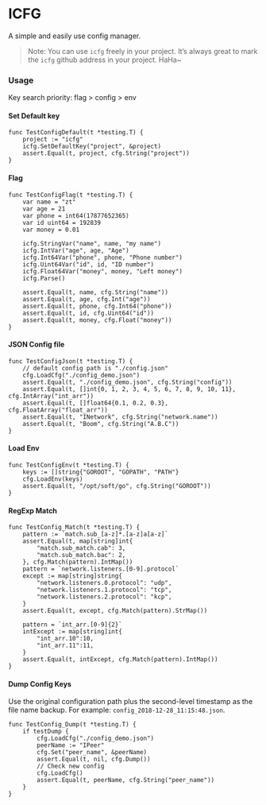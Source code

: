 # ICFG
A simple and easily use config manager.
> Note: You can use `icfg` freely in your project. It’s always great to mark the `icfg` github address in your project. HaHa~
### Usage
Key search priority: flag > config > env

#### Set Default key
```
func TestConfigDefault(t *testing.T) {
	project := "icfg"
	icfg.SetDefaultKey("project", &project)
	assert.Equal(t, project, cfg.String("project"))
}
```

#### Flag
```
func TestConfigFlag(t *testing.T) {
	var name = "zt"
	var age = 21
	var phone = int64(17877652365)
	var id uint64 = 192839
	var money = 0.01

	icfg.StringVar("name", name, "my name")
	icfg.IntVar("age", age, "Age")
	icfg.Int64Var("phone", phone, "Phone number")
	icfg.Uint64Var("id", id, "ID number")
	icfg.Float64Var("money", money, "Left money")
	icfg.Parse()

	assert.Equal(t, name, cfg.String("name"))
	assert.Equal(t, age, cfg.Int("age"))
	assert.Equal(t, phone, cfg.Int64("phone"))
	assert.Equal(t, id, cfg.Uint64("id"))
	assert.Equal(t, money, cfg.Float("money"))
}
```

#### JSON Config file
```
func TestConfigJson(t *testing.T) {
	// default config path is "./config.json"
	cfg.LoadCfg("./config_demo.json")
	assert.Equal(t, "./config_demo.json", cfg.String("config"))
	assert.Equal(t, []int{0, 1, 2, 3, 4, 5, 6, 7, 8, 9, 10, 11}, cfg.IntArray("int_arr"))
	assert.Equal(t, []float64{0.1, 0.2, 0.3}, cfg.FloatArray("float_arr"))
	assert.Equal(t, "INetwork", cfg.String("network.name"))
	assert.Equal(t, "Boom", cfg.String("A.B.C"))
}
```

#### Load Env
```
func TestConfigEnv(t *testing.T) {
	keys := []string{"GOROOT", "GOPATH", "PATH"}
	cfg.LoadEnv(keys)
	assert.Equal(t, "/opt/soft/go", cfg.String("GOROOT"))
}
```

#### RegExp Match
```
func TestConfig_Match(t *testing.T) {
	pattern := `match.sub_[a-z]*.[a-z]a[a-z]`
	assert.Equal(t, map[string]int{
		"match.sub_match.cab": 3,
		"match.sub_match.bac": 2,
	}, cfg.Match(pattern).IntMap())
	pattern = `network.listeners.[0-9].protocol`
	except := map[string]string{
		"network.listeners.0.protocol": "udp",
		"network.listeners.1.protocol": "tcp",
		"network.listeners.2.protocol": "kcp",
	}
	assert.Equal(t, except, cfg.Match(pattern).StrMap())

	pattern = `int_arr.[0-9]{2}`
	intExcept := map[string]int{
		"int_arr.10":10,
		"int_arr.11":11,
	}
	assert.Equal(t, intExcept, cfg.Match(pattern).IntMap())
}
```

#### Dump Config Keys
Use the original configuration path plus the second-level timestamp as the file name backup. 
For example: `config_2018-12-28_11:15:48.json`. 
```
func TestConfig_Dump(t *testing.T) {
	if testDump {
		cfg.LoadCfg("./config_demo.json")
		peerName := "IPeer"
		cfg.Set("peer_name", &peerName)
		assert.Equal(t, nil, cfg.Dump())
		// Check new config
		cfg.LoadCfg()
        assert.Equal(t, peerName, cfg.String("peer_name"))
	}
}
```